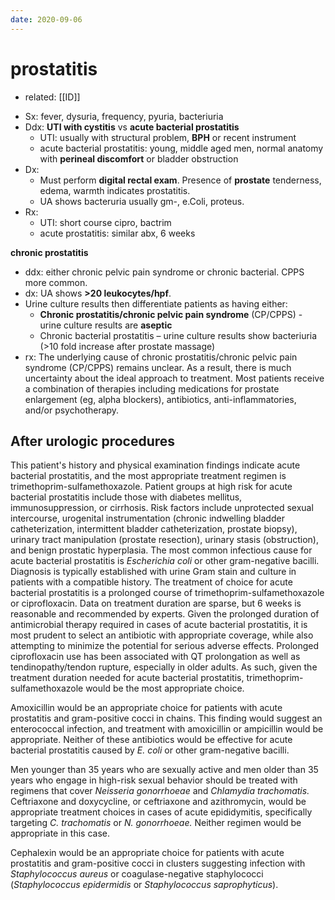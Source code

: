 ```yaml
---
date: 2020-09-06
---
```


# prostatitis

- related: [[ID]]

<!-- bacterial prostatitis sx, dx, rx. Acute vs chronic vs UTI -->

- Sx: fever, dysuria, frequency, pyuria, bacteriuria
- Ddx: **UTI with cystitis** vs **acute bacterial prostatitis**
	- UTI: usually with structural problem, **BPH** or recent instrument
	- acute bacterial prostatitis: young, middle aged men, normal anatomy with **perineal discomfort** or bladder obstruction
- Dx:
	- Must perform **digital rectal exam**. Presence of **prostate** tenderness, edema, warmth indicates prostatitis.
	- UA shows bacteruria usually gm-, e.Coli, proteus.
- Rx:
	- UTI: short course cipro, bactrim
	- acute prostatitis: similar abx, 6 weeks

**chronic prostatitis**

- ddx: either chronic pelvic pain syndrome or chronic bacterial. CPPS more common.
- dx: UA shows **>20 leukocytes/hpf**.
- Urine culture results then differentiate patients as having either:
	- **Chronic prostatitis/chronic pelvic pain syndrome** (CP/CPPS) - urine culture results are **aseptic**
	- Chronic bacterial prostatitis – urine culture results show bacteriuria (>10 fold increase after prostate massage)
- rx: The underlying cause of chronic prostatitis/chronic pelvic pain syndrome (CP/CPPS) remains unclear.  As a result, there is much uncertainty about the ideal approach to treatment.  Most patients receive a combination of therapies including medications for prostate enlargement (eg, alpha blockers), antibiotics, anti-inflammatories, and/or psychotherapy.

## After urologic procedures

This patient's history and physical examination findings indicate acute bacterial prostatitis, and the most appropriate treatment regimen is trimethoprim-sulfamethoxazole. Patient groups at high risk for acute bacterial prostatitis include those with diabetes mellitus, immunosuppression, or cirrhosis. Risk factors include unprotected sexual intercourse, urogenital instrumentation (chronic indwelling bladder catheterization, intermittent bladder catheterization, prostate biopsy), urinary tract manipulation (prostate resection), urinary stasis (obstruction), and benign prostatic hyperplasia. The most common infectious cause for acute bacterial prostatitis is _Escherichia coli_ or other gram-negative bacilli. Diagnosis is typically established with urine Gram stain and culture in patients with a compatible history. The treatment of choice for acute bacterial prostatitis is a prolonged course of trimethoprim-sulfamethoxazole or ciprofloxacin. Data on treatment duration are sparse, but 6 weeks is reasonable and recommended by experts. Given the prolonged duration of antimicrobial therapy required in cases of acute bacterial prostatitis, it is most prudent to select an antibiotic with appropriate coverage, while also attempting to minimize the potential for serious adverse effects. Prolonged ciprofloxacin use has been associated with QT prolongation as well as tendinopathy/tendon rupture, especially in older adults. As such, given the treatment duration needed for acute bacterial prostatitis, trimethoprim-sulfamethoxazole would be the most appropriate choice.

Amoxicillin would be an appropriate choice for patients with acute prostatitis and gram-positive cocci in chains. This finding would suggest an enterococcal infection, and treatment with amoxicillin or ampicillin would be appropriate. Neither of these antibiotics would be effective for acute bacterial prostatitis caused by _E. coli_ or other gram-negative bacilli.

Men younger than 35 years who are sexually active and men older than 35 years who engage in high-risk sexual behavior should be treated with regimens that cover _Neisseria gonorrhoeae_ and _Chlamydia trachomatis._ Ceftriaxone and doxycycline, or ceftriaxone and azithromycin, would be appropriate treatment choices in cases of acute epididymitis, specifically targeting _C. trachomatis_ or _N. gonorrhoeae._ Neither regimen would be appropriate in this case.

Cephalexin would be an appropriate choice for patients with acute prostatitis and gram-positive cocci in clusters suggesting infection with _Staphylococcus aureus_ or coagulase-negative staphylococci (_Staphylococcus epidermidis_ or _Staphylococcus saprophyticus_).
